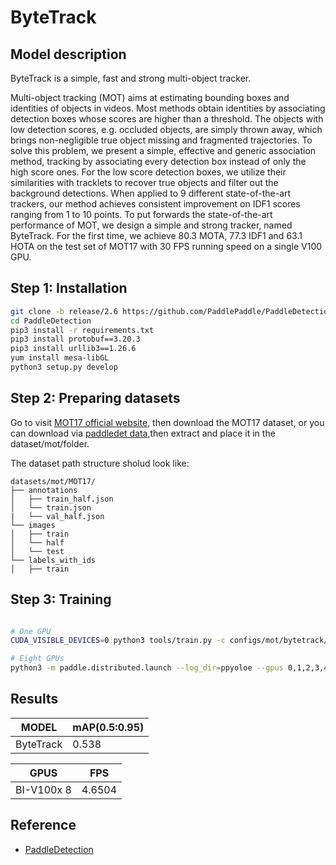# ByteTrack

## Model description

ByteTrack is a simple, fast and strong multi-object tracker.

Multi-object tracking (MOT) aims at estimating bounding boxes and identities of objects in videos. Most methods obtain identities by associating detection boxes whose scores are higher than a threshold. The objects with low detection scores, e.g. occluded objects, are simply thrown away, which brings non-negligible true object missing and fragmented trajectories. To solve this problem, we present a simple, effective and generic association method, tracking by associating every detection box instead of only the high score ones. For the low score detection boxes, we utilize their similarities with tracklets to recover true objects and filter out the background detections. When applied to 9 different state-of-the-art trackers, our method achieves consistent improvement on IDF1 scores ranging from 1 to 10 points. To put forwards the state-of-the-art performance of MOT, we design a simple and strong tracker, named ByteTrack. For the first time, we achieve 80.3 MOTA, 77.3 IDF1 and 63.1 HOTA on the test set of MOT17 with 30 FPS running speed on a single V100 GPU.

## Step 1: Installation

```bash
git clone -b release/2.6 https://github.com/PaddlePaddle/PaddleDetection.git
cd PaddleDetection
pip3 install -r requirements.txt
pip3 install protobuf==3.20.3 
pip3 install urllib3==1.26.6
yum install mesa-libGL
python3 setup.py develop
```

## Step 2: Preparing datasets

Go to visit [MOT17 official website](https://motchallenge.net/), then download the MOT17 dataset, or you can download via [paddledet data](https://bj.bcebos.com/v1/paddledet/data/mot/MOT17.zip),then extract and place it in the dataset/mot/folder.

The dataset path structure sholud look like:

```
datasets/mot/MOT17/
├── annotations
│   ├── train_half.json
│   └── train.json
|   └── val_half.json
└── images
│   ├── train
│   └── half
│   └── test
└── labels_with_ids
│   ├── train

```

## Step 3: Training

```bash

# One GPU
CUDA_VISIBLE_DEVICES=0 python3 tools/train.py -c configs/mot/bytetrack/detector/ppyoloe_crn_l_36e_640x640_mot17half.yml --eval --amp

# Eight GPUs
python3 -m paddle.distributed.launch --log_dir=ppyoloe --gpus 0,1,2,3,4,5,6,7 tools/train.py -c configs/mot/bytetrack/detector/ppyoloe_crn_l_36e_640x640_mot17half.yml --eval --amp
```

## Results

| MODEL         | mAP(0.5:0.95)|
| ----------    | ------------ |
| ByteTrack     |     0.538    |

| GPUS       | FPS     | 
| ---------- | ------  |
| BI-V100x 8 | 4.6504  |

## Reference
- [PaddleDetection](https://github.com/PaddlePaddle/PaddleDetection)